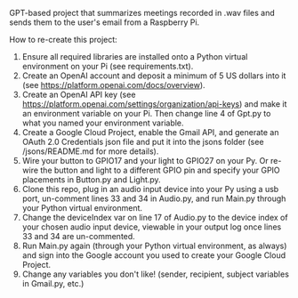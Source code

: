 GPT-based project that summarizes meetings recorded in .wav files and sends them to the user's email from a Raspberry Pi.

How to re-create this project:
1. Ensure all required libraries are installed onto a Python virtual environment on your Pi (see requirements.txt).
2. Create an OpenAI account and deposit a minimum of 5 US dollars into it (see https://platform.openai.com/docs/overview).
3. Create an OpenAI API key (see https://platform.openai.com/settings/organization/api-keys) and make it an environment variable on your Pi. Then change line 4 of Gpt.py to what you named your environment variable.
4. Create a Google Cloud Project, enable the Gmail API, and generate an OAuth 2.0 Credentials json file and put it into the jsons folder (see /jsons/README.md for more details).
5. Wire your button to GPIO17 and your light to GPIO27 on your Py. Or re-wire the button and light to a different GPIO pin and specify your GPIO placements in Button.py and Light.py.
6. Clone this repo, plug in an audio input device into your Py using a usb port, un-comment lines 33 and 34 in Audio.py, and run Main.py through your Python virtual environment.
7. Change the deviceIndex var on line 17 of Audio.py to the device index of your chosen audio input device, viewable in your output log once lines 33 and 34 are un-commented.
8. Run Main.py again (through your Python virtual environment, as always) and sign into the Google account you used to create your Google Cloud Project.
9. Change any variables you don't like! (sender, recipient, subject variables in Gmail.py, etc.)
